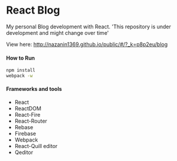 # React Blog

My personal Blog development with React.
'This repository is under development and might change over time'

View here:
http://nazanin1369.github.io/public/#/?_k=p8p2eu/blog

#### How to Run
```bash
npm install
webpack -w
```

#### Frameworks and tools


* React
* ReactDOM
* React-Fire
* React-Router
* Rebase
* Firebase
* Webpack
* React-Quill editor
* Qeditor

